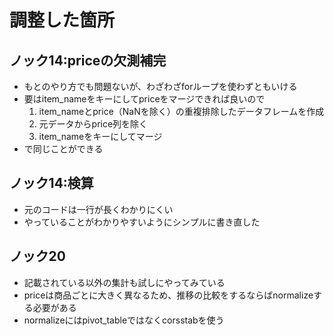 # 調整した箇所

## ノック14:priceの欠測補完
- もとのやり方でも問題ないが、わざわざforループを使わずともいける
- 要はitem_nameをキーにしてpriceをマージできれば良いので
  1. item_nameとprice（NaNを除く）の重複排除したデータフレームを作成
  1. 元データからprice列を除く
  1. item_nameをキーにしてマージ
- で同じことができる

## ノック14:検算
- 元のコードは一行が長くわかりにくい
- やっていることがわかりやすいようにシンプルに書き直した

## ノック20
- 記載されている以外の集計も試しにやってみている
- priceは商品ごとに大きく異なるため、推移の比較をするならばnormalizeする必要がある
- normalizeにはpivot_tableではなくcorsstabを使う
